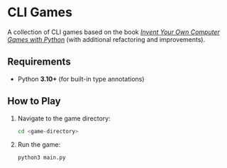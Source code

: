 # CLI Games

A collection of CLI games based on the book [_Invent Your Own Computer Games with Python_](https://inventwithpython.com/invent4thed/) (with additional refactoring and improvements).

## Requirements

- Python **3.10+** (for built-in type annotations)

## How to Play

1. Navigate to the game directory:
   ```sh
   cd <game-directory>
   ```
2. Run the game:
   ```sh
   python3 main.py
   ```
